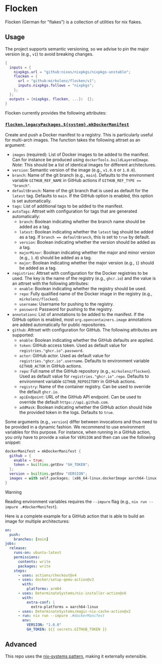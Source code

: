 # Flocken

Flocken (German for "flakes") is a collection of utilities for nix flakes.

## Usage

The project supports semantic versioning, so we advise to pin the major version (e.g., `v1`) to avoid breaking changes.

```nix
{
  inputs = {
    nixpkgs.url = "github:nixos/nixpkgs/nixpkgs-unstable";
    flocken = {
      url = "github:mirkolenz/flocken/v1";
      inputs.nixpkgs.follows = "nixpkgs";
    };
  };
  outputs = {nixpkgs, flocken, ...}:  {};
}
```

Flocken currently provides the following attributes:

### [`flocken.legacyPackages.${system}.mkDockerManifest`](./src/docker-manifest.nix)

Create and push a Docker manifest to a registry.
This is particularly useful for multi-arch images.
The function takes the following attrset as an argument:

- `images` (required): List of Docker images to be added to the manifest. Can for instance be produced using `dockerTools.buildLayeredImage`. _Note:_ This should be a list of identical images for different architectures.
- `version`: Semantic version of the image (e.g., `v1.0.0` or `1.0.0`).
- `branch`: Name of the git branch (e.g., `main`). Defaults to the environment variable `GITHUB_REF_NAME` in GitHub actions if `GITHUB_REF_TYPE == "branch"`.
- `defaultBranch`: Name of the git branch that is used as default for the `latest` tag. Defaults to `main`. If the GitHub option is enabled, this option is set automatically.
- `tags`: List of additional tags to be added to the manifest.
- `autoTags`: Attrset with configuration for tags that are generated automatically:
  - `branch`: Boolean indicating whether the branch name should be added as a tag.
  - `latest`: Boolean indicating whether the `latest` tag should be added as a tag. If `branch == defaultBranch`, this is set to `true` by default.
  - `version`: Boolean indicating whether the version should be added as a tag.
  - `majorMinor`: Boolean indicating whether the major and minor version (e.g., `1.0`) should be added as a tag.
  - `major`: Boolean indicating whether the major version (e.g., `1`) should be added as a tag.
- `registries`: Attrset with configuration for the Docker registries to be used. The key is the name of the registry (e.g., `ghcr.io`) and the value is an attrset with the following attributes:
  - `enable`: Boolean indicating whether the registry should be used.
  - `repo`: Fully qualified name of the Docker image in the registry (e.g., `mirkolenz/flocken`).
  - `username`: Username for pushing to the registry.
  - `password`: Password for pushing to the registry.
- `annotations`: List of annotations to be added to the manifest. If the GitHub option is enabled, most `org.opencontainers.image` annotations are added automatically for public repositories.
- `github`: Attrset with configuration for GitHub. The following attributes are supported:
  - `enable`: Boolean indicating whether the GitHub defaults are applied.
  - `token`: GitHub access token. Used as default value for `registries."ghcr.io".password`.
  - `actor`: GitHub actor. Used as default value for `registries."ghcr.io".username`. Defaults to environment variable `GITHUB_ACTOR` in GitHub actions.
  - `repo`: Full name of the GitHub repository (e.g., `mirkolenz/flocken`). Used as default value for `registries."ghcr.io".repo`. Defaults to environment variable `GITHUB_REPOSITORY` in GitHub actions.
  - `registry`: Name of the container registry. Can be used to override the default `ghcr.io`.
  - `apiEndpoint`: URL of the GitHub API endpoint. Can be used to override the default `https://api.github.com`.
  - `addMask`: Boolean indicating whether the GitHub action should hide the provided token in the logs. Defaults to `true`.

Some arguments (e.g., `version`) differ between invocations and thus need to be provided in a dynamic fashion.
We recommend to use environment variables for this purpose.
For instance, when running in a GitHub action, you only have to provide a value for `VERSION` and then can use the following snippet:

```nix
dockerManifest = mkDockerManifest {
  github = {
    enable = true;
    token = builtins.getEnv "GH_TOKEN";
  };
  version = builtins.getEnv "VERSION";
  images = with self.packages; [x86_64-linux.dockerImage aarch64-linux.dockerImage];
}
```

> [!warning]
> Reading environment variables requires the `--impure` flag (e.g., `nix run --impure .#dockerManifest`).

Here is a complete example for a GitHub action that is able to build an image for multiple architectures:

```yaml
on:
  push:
    branches: [main]
jobs:
  release:
    runs-on: ubuntu-latest
    permissions:
      contents: write
      packages: write
    steps:
      - uses: actions/checkout@v4
      - uses: docker/setup-qemu-action@v3
        with:
          platforms: arm64
      - uses: DeterminateSystems/nix-installer-action@v6
        with:
          extra-conf: |
            extra-platforms = aarch64-linux
      - uses: DeterminateSystems/magic-nix-cache-action@v2
      - run: nix run --impure .#dockerManifest
        env:
          VERSION: "1.0.0"
          GH_TOKEN: ${{ secrets.GITHUB_TOKEN }}
```

## Advanced

This repo uses the [nix-systems pattern](https://github.com/nix-systems/nix-systems), making it externally extensible.
